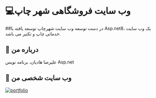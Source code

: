 # 💻وب سایت فروشگاهی شهر چاپ

##در دست توسعه
وب سایت شهرچاپ توسعه یافته با Asp.net8، یک وب سایت خدماتی چاپ و تکثیر می باشد.


## 🚀 درباره من
علیرضا هادیان، برنامه نویس Asp.net

## 🔗 وب سایت شخصی من
[![portfolio](https://img.shields.io/badge/my_portfolio-000?style=for-the-badge&logo=ko-fi&logoColor=white)](https://alirezahadian.ir)

